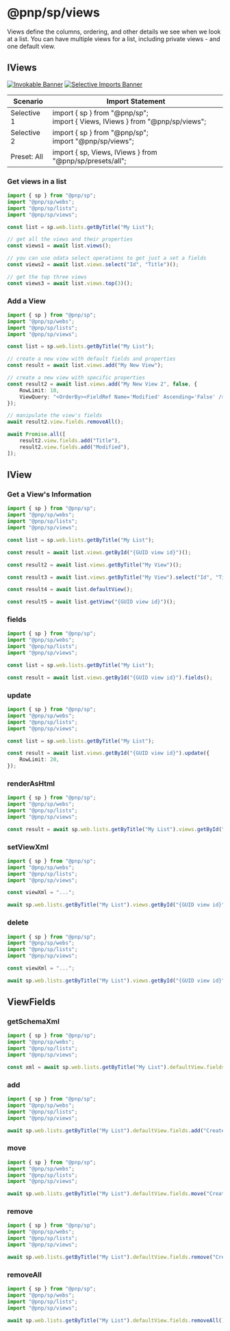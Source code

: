 # @pnp/sp/views

Views define the columns, ordering, and other details we see when we look at a list. You can have multiple views for a list, including private views - and one default view.

## IViews

[![Invokable Banner](https://img.shields.io/badge/Invokable-informational.svg)](../concepts/invokable.md) [![Selective Imports Banner](https://img.shields.io/badge/Selective%20Imports-informational.svg)](../concepts/selective-imports.md)  

|Scenario|Import Statement|
|--|--|
|Selective 1|import { sp } from "@pnp/sp";<br />import { Views, IViews } from "@pnp/sp/views";|
|Selective 2|import { sp } from "@pnp/sp";<br />import "@pnp/sp/views";|
|Preset: All|import { sp, Views, IViews } from "@pnp/sp/presets/all";|

### Get views in a list

```TypeScript
import { sp } from "@pnp/sp";
import "@pnp/sp/webs";
import "@pnp/sp/lists";
import "@pnp/sp/views";

const list = sp.web.lists.getByTitle("My List");

// get all the views and their properties
const views1 = await list.views();

// you can use odata select operations to get just a set a fields
const views2 = await list.views.select("Id", "Title")();

// get the top three views
const views3 = await list.views.top(3)();
```

### Add a View

```TypeScript
import { sp } from "@pnp/sp";
import "@pnp/sp/webs";
import "@pnp/sp/lists";
import "@pnp/sp/views";

const list = sp.web.lists.getByTitle("My List");

// create a new view with default fields and properties
const result = await list.views.add("My New View");

// create a new view with specific properties
const result2 = await list.views.add("My New View 2", false, {
    RowLimit: 10,
    ViewQuery: "<OrderBy><FieldRef Name='Modified' Ascending='False' /></OrderBy>",
});

// manipulate the view's fields
await result2.view.fields.removeAll();

await Promise.all([
    result2.view.fields.add("Title"),
    result2.view.fields.add("Modified"),
]);
```

## IView

### Get a View's Information

```TypeScript
import { sp } from "@pnp/sp";
import "@pnp/sp/webs";
import "@pnp/sp/lists";
import "@pnp/sp/views";

const list = sp.web.lists.getByTitle("My List");

const result = await list.views.getById("{GUID view id}")();

const result2 = await list.views.getByTitle("My View")();

const result3 = await list.views.getByTitle("My View").select("Id", "Title")();

const result4 = await list.defaultView();

const result5 = await list.getView("{GUID view id}")();
```

### fields

```TypeScript
import { sp } from "@pnp/sp";
import "@pnp/sp/webs";
import "@pnp/sp/lists";
import "@pnp/sp/views";

const list = sp.web.lists.getByTitle("My List");

const result = await list.views.getById("{GUID view id}").fields();
```

### update

```TypeScript
import { sp } from "@pnp/sp";
import "@pnp/sp/webs";
import "@pnp/sp/lists";
import "@pnp/sp/views";

const list = sp.web.lists.getByTitle("My List");

const result = await list.views.getById("{GUID view id}").update({
    RowLimit: 20,
});
```

### renderAsHtml

```TypeScript
import { sp } from "@pnp/sp";
import "@pnp/sp/webs";
import "@pnp/sp/lists";
import "@pnp/sp/views";

const result = await sp.web.lists.getByTitle("My List").views.getById("{GUID view id}").renderAsHtml();
```

### setViewXml

```TypeScript
import { sp } from "@pnp/sp";
import "@pnp/sp/webs";
import "@pnp/sp/lists";
import "@pnp/sp/views";

const viewXml = "...";

await sp.web.lists.getByTitle("My List").views.getById("{GUID view id}").setViewXml(viewXml);
```

### delete

```TypeScript
import { sp } from "@pnp/sp";
import "@pnp/sp/webs";
import "@pnp/sp/lists";
import "@pnp/sp/views";

const viewXml = "...";

await sp.web.lists.getByTitle("My List").views.getById("{GUID view id}").delete();
```

## ViewFields

### getSchemaXml

```TypeScript
import { sp } from "@pnp/sp";
import "@pnp/sp/webs";
import "@pnp/sp/lists";
import "@pnp/sp/views";

const xml = await sp.web.lists.getByTitle("My List").defaultView.fields.getSchemaXml();
```

### add

```TypeScript
import { sp } from "@pnp/sp";
import "@pnp/sp/webs";
import "@pnp/sp/lists";
import "@pnp/sp/views";

await sp.web.lists.getByTitle("My List").defaultView.fields.add("Created");
```

### move

```TypeScript
import { sp } from "@pnp/sp";
import "@pnp/sp/webs";
import "@pnp/sp/lists";
import "@pnp/sp/views";

await sp.web.lists.getByTitle("My List").defaultView.fields.move("Created", 0);
```

### remove

```TypeScript
import { sp } from "@pnp/sp";
import "@pnp/sp/webs";
import "@pnp/sp/lists";
import "@pnp/sp/views";

await sp.web.lists.getByTitle("My List").defaultView.fields.remove("Created");
```

### removeAll

```TypeScript
import { sp } from "@pnp/sp";
import "@pnp/sp/webs";
import "@pnp/sp/lists";
import "@pnp/sp/views";

await sp.web.lists.getByTitle("My List").defaultView.fields.removeAll();
```
